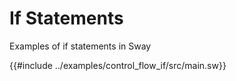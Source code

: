 # If Statements

Examples of if statements in Sway

{{#include ../examples/control_flow_if/src/main.sw}}
